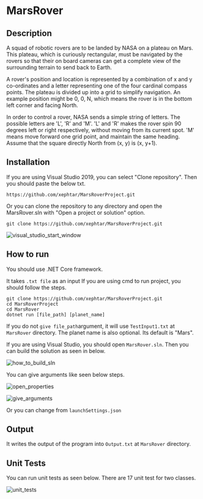 # MarsRover

## Description

A squad of robotic rovers are to be landed by NASA on a plateau on Mars. This plateau, which is
curiously rectangular, must be navigated by the rovers so that their on board cameras can get a
complete view of the surrounding terrain to send back to Earth.

A rover's position and location is represented by a combination of x and y co-ordinates and a letter
representing one of the four cardinal compass points. The plateau is divided up into a grid to
simplify navigation. An example position might be 0, 0, N, which means the rover is in the bottom
left corner and facing North.

In order to control a rover, NASA sends a simple string of letters. The possible letters are 'L', 'R' and
'M'. 'L' and 'R' makes the rover spin 90 degrees left or right respectively, without moving from its
current spot. 'M' means move forward one grid point, and maintain the same heading.
Assume that the square directly North from (x, y) is (x, y+1).


## Installation

If you are using Visual Studio 2019, you can select "Clone repository". Then you should paste the below txt.

```console
https://github.com/xephtar/MarsRoverProject.git
```

Or you can clone the repository to any directory and open the MarsRover.sln with "Open a project or solution" option.

```console
git clone https://github.com/xephtar/MarsRoverProject.git
```

![visual_studio_start_window](https://devblogs.microsoft.com/visualstudio/wp-content/uploads/sites/4/2019/05/Visual-Studio-2019-Start-Window.png)

## How to run

You should use .NET Core framework.

It takes `.txt file` as an input
If you are using cmd to run project, you should follow the steps.

```console
git clone https://github.com/xephtar/MarsRoverProject.git
cd MarsRoverProject
cd MarsRover
dotnet run [file_path] [planet_name]
```
If you do not `give file_path`argument, it will use `TestInput1.txt` at `MarsRover` directory.
The planet name is also optional. Its default is "Mars".

If you are using Visual Studio, you should open `MarsRover.sln`.
Then you can build the solution as seen in below.

![how_to_build_sln](https://i.ibb.co/WDwgz63/build.jpg)

You can give arguments like seen below steps.

![open_properties](https://i.ibb.co/hRXfQmP/argument.jpg)

![give_arguments](https://i.ibb.co/zmhPYs0/argument1.jpg)

Or you can change from `launchSettings.json`

## Output

It writes the output of the program into `Output.txt` at `MarsRover` directory.

## Unit Tests

You can run unit tests as seen below.
There are 17 unit test for two classes.

![unit_tests](https://i.ibb.co/x3XcfHL/unit.jpg)

